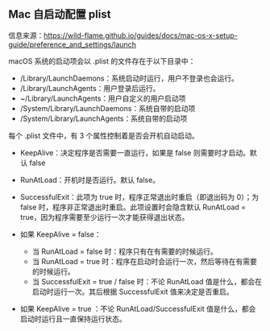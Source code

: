 ## Mac 自启动配置 plist

信息来源：https://wild-flame.github.io/guides/docs/mac-os-x-setup-guide/preference_and_settings/launch

macOS 系统的启动项会以 .plist 的文件存在于以下目录中：

- /Library/LaunchDaemons：系统启动时运行，用户不登录也会运行。
- /Library/LaunchAgents：用户登录后运行。
- ~/Library/LaunchAgents：用户自定义的用户启动项
- /System/Library/LaunchDaemons：系统自带的启动项
- /System/Library/LaunchAgents：系统自带的启动项

每个 .plist 文件中，有 3 个属性控制着是否会开机自动启动。

- KeepAlive：决定程序是否需要一直运行，如果是 false 则需要时才启动。默认 false
- RunAtLoad：开机时是否运行。默认 false。
- SuccessfulExit：此项为 true 时，程序正常退出时重启（即退出码为 0）；为 false 时，程序非正常退出时重启。此项设置时会隐含默认 RunAtLoad = true，因为程序需要至少运行一次才能获得退出状态。

- 如果 KeepAlive = false：
  - 当 RunAtLoad = false 时：程序只有在有需要的时候运行。
  - 当 RunAtLoad = true 时：程序在启动时会运行一次，然后等待在有需要的时候运行。
  - 当 SuccessfulExit = true / false 时：不论 RunAtLoad 值是什么，都会在启动时运行一次。其后根据 SuccessfulExit 值来决定是否重启。
- 如果 KeepAlive = true ：不论 RunAtLoad/SuccessfulExit 值是什么，都会启动时运行且一直保持运行状态。
